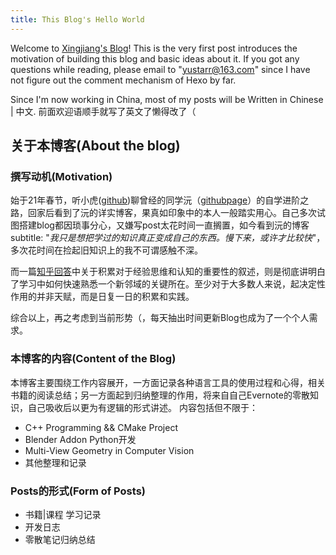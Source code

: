 ```yaml
---
title: This Blog's Hello World
---
```

Welcome to [Xingjiang's Blog](https://xingjiangyu.github.io/)! This is the very first post introduces the motivation of building this blog and basic ideas about it. If you got any questions while reading, please email to "yustarr@163.com" since I have not figure out the comment mechanism of Hexo by far.

Since I'm now working in China, most of my posts will be Written in Chinese | 中文.  前面欢迎语顺手就写了英文了懒得改了（

## 关于本博客(About the blog)

### 撰写动机(Motivation)
始于21年春节，听小虎([github](https://github.com/HackyLee))聊曾经的同学沅（[githubpage](https://leyuanheart.github.io/)）的自学进阶之路，回家后看到了沅的详实博客，果真如印象中的本人一般踏实用心。自己多次试图搭建blog都因琐事分心，又嫌写post太花时间一直搁置，如今看到沅的博客subtitle: "*我只是想把学过的知识真正变成自己的东西。慢下来，或许才比较快*"，多次花时间在捡起旧知识上的我不可谓感触不深。

而一篇[知乎回答](https://www.zhihu.com/question/22164041/answer/148128347)中关于积累对于经验思维和认知的重要性的叙述，则是彻底讲明白了学习中如何快速熟悉一个新邻域的关键所在。至少对于大多数人来说，起决定性作用的并非天赋，而是日复一日的积累和实践。

综合以上，再之考虑到当前形势（，每天抽出时间更新Blog也成为了一个个人需求。



### 本博客的内容(Content of the Blog)
本博客主要围绕工作内容展开，一方面记录各种语言工具的使用过程和心得，相关书籍的阅读总结；另一方面起到归纳整理的作用，将来自自己Evernote的零散知识，自己吸收后以更为有逻辑的形式讲述。
内容包括但不限于：

- C++ Programming && CMake Project
- Blender Addon Python开发
- Multi-View Geometry in Computer Vision
- 其他整理和记录



### Posts的形式(Form of Posts)

- 书籍|课程 学习记录
- 开发日志
- 零散笔记归纳总结